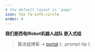 ```yaml
---
# the default layout is 'page'
icon: fas fa-info-circle
order: 4
---
```


**我们是西电IRobot机器人战队 嵌入式组**

> 算法组博客 -> [portal](http://algorithm.xduirobot.cc/)
{: .prompt-tip }

